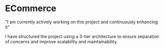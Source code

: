 # ECommerce
"I am currently actively working on this project and continuously enhancing it"

I have structured the project using a 3-tier architecture to ensure separation of concerns and improve scalability and maintainability.
